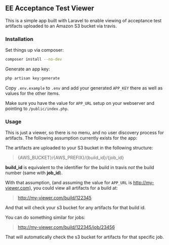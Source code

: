 ## EE Acceptance Test Viewer

This is a simple app built with Laravel to enable viewing of acceptance test artifacts uploaded to an Amazon S3 bucket via travis.

### Installation

Set things up via composer:

```bash
composer install --no-dev
```

Generate an app key:

```bash
php artisan key:generate
```

Copy `.env.example` to `.env` and add your generated `APP_KEY` there as well as values for the other items.

Make sure you have the value for `APP_URL` setup on your webserver and pointing to `/public/index.php`.

### Usage

This is just a viewer, so there is no menu, and no user discovery process for artifacts.  The following assumption currently exists for the app:

The artifacts are uploaded to your S3 bucket in the following structure:

> {AWS_BUCKET}/{AWS_PREFIX}/{build_id}/{job_id}

**build_id** is equivalent to the identifier for the build in travis _not_ the build number (same with **job_id**).

With that assumption, (and assuming the value for `APP_URL` is http://my-viewer.com), you could view all artifacts for a build at:

> http://my-viewer.com/build/122345

And that will check your s3 bucket for any artifacts for that build id.

You can do something similar for jobs:
 
 > http://my-viewer.com/build/122345/job/23456
 
 That will automatically check the s3 bucket for artifacts for that specific job.
 

